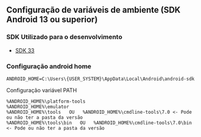 ## Configuração de variáveis de ambiente (SDK Android 13 ou superior)

### SDK Utilizado para o desenvolvimento    
- [SDK 33](https://drive.google.com/file/d/1Wp7FecMz_qwrB6wPkoIqa3fJ7QM_J1S3/view?usp=sharing)

### Configuração android home

    ANDROID_HOME=C:\Users\{USER_SYSTEM}\AppData\Local\Android\android-sdk

Configuração variável PATH 
    
    %ANDROID_HOME%\platform-tools
    %ANDROID_HOME%\emulator
    %ANDROID_HOME%\tools   OU   %ANDROID_HOME%\cmdline-tools\7.0 <- Pode ou não ter a pasta da versão
    %ANDROID_HOME%\tools\bin   OU   %ANDROID_HOME%\cmdline-tools\7.0\bin <- Pode ou não ter a pasta da versão
    
